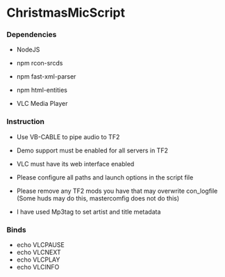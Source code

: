# ChristmasMicScript
### Dependencies

- NodeJS

- npm rcon-srcds

- npm fast-xml-parser

- npm html-entities

- VLC Media Player

### Instruction

- Use VB-CABLE to pipe audio to TF2

- Demo support must be enabled for all servers in TF2

- VLC must have its web interface enabled

- Please configure all paths and launch options in the script file

- Please remove any TF2 mods you have that may overwrite con_logfile (Some huds may do this, mastercomfig does not do this)

- I have used Mp3tag to set artist and title metadata

### Binds
- echo VLCPAUSE
- echo VLCNEXT
- echo VLCPLAY
- echo VLCINFO
